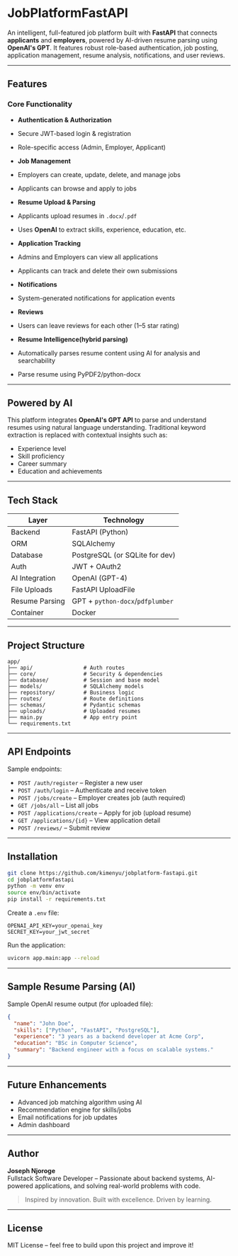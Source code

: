 #  JobPlatformFastAPI

An intelligent, full-featured job platform built with **FastAPI** that connects **applicants** and **employers**, powered by AI-driven resume parsing using **OpenAI's GPT**. It features robust role-based authentication, job posting, application management, resume analysis, notifications, and user reviews.

---
##  Features

###  Core Functionality

-  **Authentication & Authorization**
  - Secure JWT-based login & registration
  - Role-specific access (Admin, Employer, Applicant)

-  **Job Management**
  - Employers can create, update, delete, and manage jobs
  - Applicants can browse and apply to jobs

-  **Resume Upload & Parsing**
  - Applicants upload resumes in `.docx`/`.pdf`
  - Uses **OpenAI** to extract skills, experience, education, etc.

-  **Application Tracking**
  - Admins and Employers can view all applications
  - Applicants can track and delete their own submissions

-  **Notifications**
  - System-generated notifications for application events

-  **Reviews**
  - Users can leave reviews for each other (1–5 star rating)

-  **Resume Intelligence(hybrid parsing)**
  - Automatically parses resume content using AI for analysis and searchability
  - Parse resume using PyPDF2/python-docx

---

##  Powered by AI

This platform integrates **OpenAI's GPT API** to parse and understand resumes using natural language understanding. Traditional keyword extraction is replaced with contextual insights such as:

- Experience level
- Skill proficiency
- Career summary
- Education and achievements

---

##  Tech Stack

| Layer         | Technology        |
| ------------- | ----------------- |
| Backend       | FastAPI (Python)  |
| ORM           | SQLAlchemy        |
| Database      | PostgreSQL (or SQLite for dev) |
| Auth          | JWT + OAuth2      |
| AI Integration| OpenAI (GPT-4)    |
| File Uploads  | FastAPI UploadFile |
| Resume Parsing| GPT + `python-docx`/`pdfplumber` |
| Container     | Docker  |

---

##  Project Structure

```
app/
├── api/                # Auth routes
├── core/               # Security & dependencies
├── database/           # Session and base model
├── models/             # SQLAlchemy models
├── repository/         # Business logic
├── routes/             # Route definitions
├── schemas/            # Pydantic schemas
├── uploads/            # Uploaded resumes
├── main.py             # App entry point
└── requirements.txt
```

---

##  API Endpoints

Sample endpoints:

- `POST /auth/register` – Register a new user
- `POST /auth/login` – Authenticate and receive token
- `POST /jobs/create` – Employer creates job (auth required)
- `GET /jobs/all` – List all jobs
- `POST /applications/create` – Apply for job (upload resume)
- `GET /applications/{id}` – View application detail
- `POST /reviews/` – Submit review

---

##  Installation

```bash
git clone https://github.com/kimenyu/jobplatform-fastapi.git
cd jobplatformfastapi
python -m venv env
source env/bin/activate
pip install -r requirements.txt
```

Create a `.env` file:

```env
OPENAI_API_KEY=your_openai_key
SECRET_KEY=your_jwt_secret
```

Run the application:

```bash
uvicorn app.main:app --reload
```

---

##  Sample Resume Parsing (AI)

Sample OpenAI resume output (for uploaded file):

```json
{
  "name": "John Doe",
  "skills": ["Python", "FastAPI", "PostgreSQL"],
  "experience": "3 years as a backend developer at Acme Corp",
  "education": "BSc in Computer Science",
  "summary": "Backend engineer with a focus on scalable systems."
}
```

---

##  Future Enhancements

- Advanced job matching algorithm using AI
- Recommendation engine for skills/jobs
- Email notifications for job updates
- Admin dashboard

---

##  Author

**Joseph Njoroge**  
Fullstack Software Developer – Passionate about backend systems, AI-powered applications, and solving real-world problems with code.

> Inspired by innovation. Built with excellence. Driven by learning.

---

##  License

MIT License – feel free to build upon this project and improve it!
